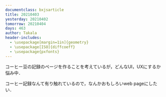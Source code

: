 ```yaml
---
documentclass: bxjsarticle
title: 20210403
yesterday: 20210402
tomorrow: 20210404
days: 463
author: Takala
header-includes:
  - \usepackage[margin=1in]{geometry}
  - \usepackage[ISO]{diffcoeff}
  - \usepackage{pxfonts}
---
```



コーヒー豆の記録のページを作ることを考えているが，どんなUI，UXにするか悩み中．


コーヒー記録なんて有り触れているので，なんかおもしろいweb pageにしたい．